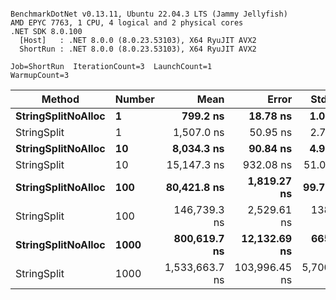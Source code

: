 ```

BenchmarkDotNet v0.13.11, Ubuntu 22.04.3 LTS (Jammy Jellyfish)
AMD EPYC 7763, 1 CPU, 4 logical and 2 physical cores
.NET SDK 8.0.100
  [Host]   : .NET 8.0.0 (8.0.23.53103), X64 RyuJIT AVX2
  ShortRun : .NET 8.0.0 (8.0.23.53103), X64 RyuJIT AVX2

Job=ShortRun  IterationCount=3  LaunchCount=1  
WarmupCount=3  

```
| Method             | Number | Mean           | Error         | StdDev      | Min            | Max            | Gen0    | Allocated |
|------------------- |------- |---------------:|--------------:|------------:|---------------:|---------------:|--------:|----------:|
| **StringSplitNoAlloc** | **1**      |       **799.2 ns** |      **18.78 ns** |     **1.03 ns** |       **798.2 ns** |       **800.2 ns** |       **-** |         **-** |
| StringSplit        | 1      |     1,507.0 ns |      50.95 ns |     2.79 ns |     1,503.8 ns |     1,509.1 ns |  0.0381 |    3208 B |
| **StringSplitNoAlloc** | **10**     |     **8,034.3 ns** |      **90.84 ns** |     **4.98 ns** |     **8,028.9 ns** |     **8,038.7 ns** |       **-** |         **-** |
| StringSplit        | 10     |    15,147.3 ns |     932.08 ns |    51.09 ns |    15,089.4 ns |    15,186.2 ns |  0.3815 |   32080 B |
| **StringSplitNoAlloc** | **100**    |    **80,421.8 ns** |   **1,819.27 ns** |    **99.72 ns** |    **80,313.6 ns** |    **80,510.0 ns** |       **-** |         **-** |
| StringSplit        | 100    |   146,739.3 ns |   2,529.61 ns |   138.66 ns |   146,636.6 ns |   146,897.0 ns |  3.6621 |  320800 B |
| **StringSplitNoAlloc** | **1000**   |   **800,619.7 ns** |  **12,132.69 ns** |   **665.03 ns** |   **800,156.7 ns** |   **801,381.8 ns** |       **-** |       **1 B** |
| StringSplit        | 1000   | 1,533,663.7 ns | 103,996.45 ns | 5,700.40 ns | 1,527,097.0 ns | 1,537,338.7 ns | 37.1094 | 3208001 B |
